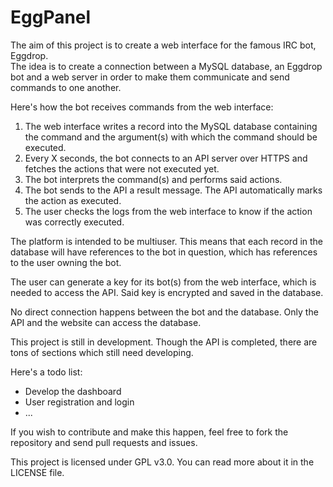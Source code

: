 # EggPanel
<p>The aim of this project is to create a web interface for the famous IRC bot, Eggdrop.<br>
The idea is to create a connection between a MySQL database, an Eggdrop bot and a web server in order to make them communicate and send commands to one another.</p>
<p>Here's how the bot receives commands from the web interface:
<ol>
<li>The web interface writes a record into the MySQL database containing the command and the argument(s) with which the command should be executed.</li>
<li>Every X seconds, the bot connects to an API server over HTTPS and fetches the actions that were not executed yet.</li>
<li>The bot interprets the command(s) and performs said actions.</li>
<li>The bot sends to the API a result message. The API automatically marks the action as executed.</li>
<li>The user checks the logs from the web interface to know if the action was correctly executed.</li>
</ol>
</p>
<p>The platform is intended to be multiuser. This means that each record in the database will have references to the bot in question, which has references to the user owning the bot.</p>
<p>The user can generate a key for its bot(s) from the web interface, which is needed to access the API. Said key is encrypted and saved in the database.</p>
<p>No direct connection happens between the bot and the database. Only the API and the website can access the database.</p>
<p>This project is still in development. Though the API is completed, there are tons of sections which still need developing.</p>
<p>Here's a todo list:
<ul>
<li>Develop the dashboard</li>
<li>User registration and login</li>
<li>...</li>
</ul>
</p>
<p>If you wish to contribute and make this happen, feel free to fork the repository and send pull requests and issues.</p>
<p>This project is licensed under GPL v3.0. You can read more about it in the LICENSE file.</p>
